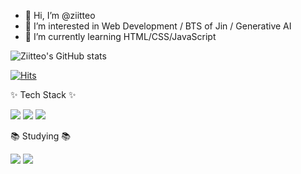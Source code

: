 - 👋 Hi, I’m @ziitteo
- 👀 I’m interested in Web Development / BTS of Jin / Generative AI
- 🌱 I’m currently learning HTML/CSS/JavaScript
<!---- 💞️ I’m looking to collaborate on ...
- 📫 How to reach me ...
- 😄 Pronouns: ...
- ⚡ Fun fact: ...--->

<!---
ziitteo/ziitteo is a ✨ special ✨ repository because its `README.md` (this file) appears on your GitHub profile.
You can click the Preview link to take a look at your changes.
--->

![Ziitteo's GitHub stats](https://github-readme-stats.vercel.app/api?username=ziitteo&theme=rose&show_icons=true)

[![Hits](https://hits.seeyoufarm.com/api/count/incr/badge.svg?url=https%3A%2F%2Fgithub.com%2Fziitteo%2Fhit-counter&count_bg=%23FF31AC&title_bg=%23FFAFE3&icon=&icon_color=%23FF7EE7&title=hits&edge_flat=true)](https://hits.seeyoufarm.com)


✨ Tech Stack ✨   
   
<img src="https://img.shields.io/badge/html5-E34F26.svg?style=for-the-badge&logo=html5&logoColor=FFFFFF" />   <img src="https://img.shields.io/badge/CSS3-1572B6.svg?style=for-the-badge&logo=css3&logoColor=FFFFFF" />   <img src="https://img.shields.io/badge/javascript-F7DF1E.svg?style=for-the-badge&logo=javascript&logoColor=000000" />   

📚 Studying 📚   

 <img src="https://img.shields.io/badge/react-20232a.svg?style=for-the-badge&logo=react&logoColor=61DAFB" />   <img src="https://img.shields.io/badge/sass-CC6699.svg?style=for-the-badge&logo=sass&logoColor=ffffff" />  
